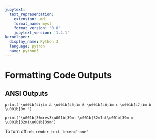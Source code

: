 ```yaml
---
jupytext:
  text_representation:
    extension: .md
    format_name: myst
    format_version: '0.8'
    jupytext_version: '1.4.1'
kernelspec:
  display_name: Python 3
  language: python
  name: python3
---
```


# Formatting Code Outputs

## ANSI Outputs


```{code-cell} ipython3
print("\u001b[44;1m A \u001b[45;1m B \u001b[46;1m C \u001b[47;1m D \u001b[0m ")
```


```{code-cell} ipython3
print("\u001b[36mres3\u001b[39m: \u001b[32mInt\u001b[39m = \u001b[32m1\u001b[39m")
```

To turn off: `nb_render_text_lexer="none"`
